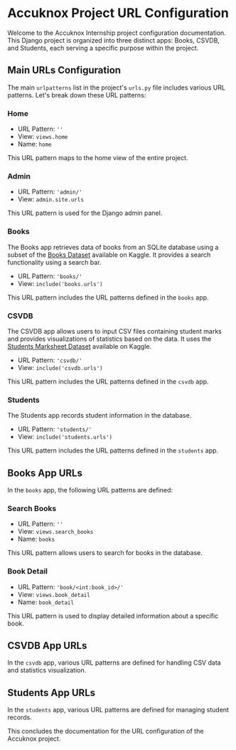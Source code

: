 # Accuknox Project URL Configuration

Welcome to the Accuknox Internship project configuration documentation. This Django project is organized into three distinct apps: Books, CSVDB, and Students, each serving a specific purpose within the project.

## Main URLs Configuration

The main `urlpatterns` list in the project's `urls.py` file includes various URL patterns. Let's break down these URL patterns:

### Home

- URL Pattern: `''`
- View: `views.home`
- Name: `home`

This URL pattern maps to the home view of the entire project.

### Admin

- URL Pattern: `'admin/'`
- View: `admin.site.urls`

This URL pattern is used for the Django admin panel.

### Books

The Books app retrieves data of books from an SQLite database using a subset of the [Books Dataset](https://www.kaggle.com/datasets/saurabhbagchi/books-dataset) available on Kaggle. It provides a search functionality using a search bar.

- URL Pattern: `'books/'`
- View: `include('books.urls')`

This URL pattern includes the URL patterns defined in the `books` app.

### CSVDB

The CSVDB app allows users to input CSV files containing student marks and provides visualizations of statistics based on the data. It uses the [Students Marksheet Dataset](https://www.kaggle.com/datasets/rohithmahadevan/students-marksheet-dataset) available on Kaggle.

- URL Pattern: `'csvdb/'`
- View: `include('csvdb.urls')`

This URL pattern includes the URL patterns defined in the `csvdb` app.

### Students

The Students app records student information in the database.

- URL Pattern: `'students/'`
- View: `include('students.urls')`

This URL pattern includes the URL patterns defined in the `students` app.

## Books App URLs

In the `books` app, the following URL patterns are defined:

### Search Books

- URL Pattern: `''`
- View: `views.search_books`
- Name: `books`

This URL pattern allows users to search for books in the database.

### Book Detail

- URL Pattern: `'book/<int:book_id>/'`
- View: `views.book_detail`
- Name: `book_detail`

This URL pattern is used to display detailed information about a specific book.

## CSVDB App URLs

In the `csvdb` app, various URL patterns are defined for handling CSV data and statistics visualization.

## Students App URLs

In the `students` app, various URL patterns are defined for managing student records.

This concludes the documentation for the URL configuration of the Accuknox project.
